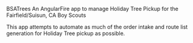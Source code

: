 BSATrees
An AngularFire app to manage Holiday Tree Pickup for the Fairfield/Suisun, CA Boy Scouts

This app attempts to automate as much of the order intake and route list generation for Holiday Tree pickup as possible. 
